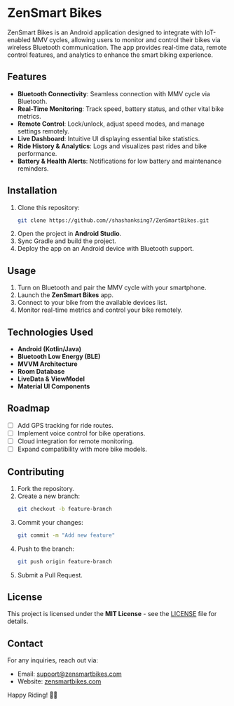 # ZenSmart Bikes

ZenSmart Bikes is an Android application designed to integrate with IoT-enabled MMV cycles, allowing users to monitor and control their bikes via wireless Bluetooth communication. The app provides real-time data, remote control features, and analytics to enhance the smart biking experience.

## Features

- **Bluetooth Connectivity**: Seamless connection with MMV cycle via Bluetooth.
- **Real-Time Monitoring**: Track speed, battery status, and other vital bike metrics.
- **Remote Control**: Lock/unlock, adjust speed modes, and manage settings remotely.
- **Live Dashboard**: Intuitive UI displaying essential bike statistics.
- **Ride History & Analytics**: Logs and visualizes past rides and bike performance.
- **Battery & Health Alerts**: Notifications for low battery and maintenance reminders.

## Installation

1. Clone this repository:
   ```sh
   git clone https://github.com//shashanksing7/ZenSmartBikes.git
   ```
2. Open the project in **Android Studio**.
3. Sync Gradle and build the project.
4. Deploy the app on an Android device with Bluetooth support.

## Usage

1. Turn on Bluetooth and pair the MMV cycle with your smartphone.
2. Launch the **ZenSmart Bikes** app.
3. Connect to your bike from the available devices list.
4. Monitor real-time metrics and control your bike remotely.

## Technologies Used

- **Android (Kotlin/Java)**
- **Bluetooth Low Energy (BLE)**
- **MVVM Architecture**
- **Room Database**
- **LiveData & ViewModel**
- **Material UI Components**

## Roadmap

- [ ] Add GPS tracking for ride routes.
- [ ] Implement voice control for bike operations.
- [ ] Cloud integration for remote monitoring.
- [ ] Expand compatibility with more bike models.

## Contributing

1. Fork the repository.
2. Create a new branch:
   ```sh
   git checkout -b feature-branch
   ```
3. Commit your changes:
   ```sh
   git commit -m "Add new feature"
   ```
4. Push to the branch:
   ```sh
   git push origin feature-branch
   ```
5. Submit a Pull Request.

## License

This project is licensed under the **MIT License** - see the [LICENSE](LICENSE) file for details.

## Contact

For any inquiries, reach out via:
- Email: support@zensmartbikes.com
- Website: [zensmartbikes.com](https://zensmartbikes.com)

Happy Riding! 🚴‍♂️

